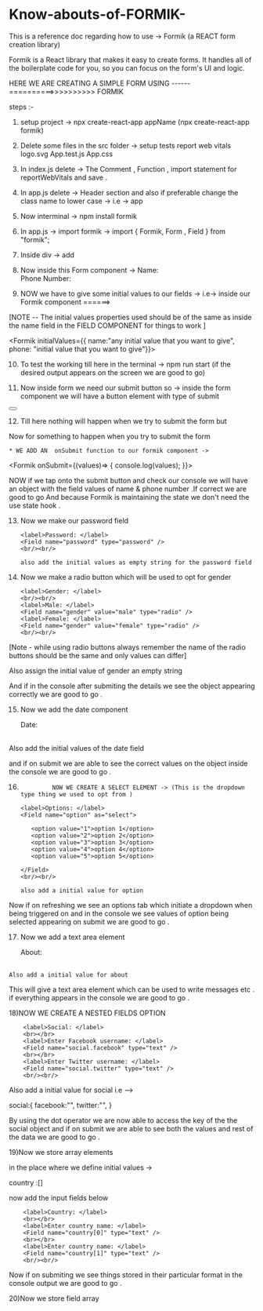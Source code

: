 # Know-abouts-of-FORMIK-
This is a reference doc regarding how to use  -> Formik (a REACT form creation library)

Formik is a React library that makes it easy to create forms. It handles all of the boilerplate code for you, so you can focus on the form's UI and logic.


HERE WE ARE CREATING A SIMPLE FORM USING ------==========>>>>>>>>>>     FORMIK


steps :-

1) setup project -> npx create-react-app appName
                    (npx create-react-app formik)


2) Delete some files in the src folder -> setup tests
                                          report web vitals 
                                          logo.svg
                                          App.test.js 
                                          App.css 


3) In index.js delete ->  The Comment , Function , import statement for reportWebVitals  and save .


4) In app.js delete ->   Header section and also if preferable change the class name to lower case ->  i.e -> app

5) Now interminal -> npm install formik

6) In app.js -> import formik -> import { Formik, Form , Field } from "formik";

7) Inside div -> add 
<Formik>    
 <Form>
         
 </Form>
</Formik>

8) Now inside this Form component -> 
                                          <label> Name: </label>
                                          <Field name="name" type="text" />
                                          <br/>
                                          <label> Phone Number: </label>
                                          <Field name="phone" type="number" />



9) NOW  we have to give some initial values to our fields  -> i.e-> inside our Formik component ======> 

[NOTE -- The initial values properties used should be of the same as inside the name field in the FIELD COMPONENT for things to work ]

 <Formik initialValues={{ name:"any initial value that you want to give", phone: "initial value that you want to give"}}>
 
 </Formik>


10) To test the working till here in the terminal -> npm run start 
    (if the desired output appears on the screen we are good to go)

11) Now inside form we need our submit button so ->  inside the form component we will have a button element with type of submit   

<Form>
<button type="submit"> </button>
</Form>     

12) Till here nothing will happen when we try to submit the form but 
  
   Now for something to happen when you try to submit the form 

    * WE ADD AN  onSubmit function to our formik component -> 

  <Formik onSubmit={(values)=> {
    console.log(values);
  }}>
  
  </Formik>


  NOW if we tap onto the submit button and check our console we will have an  object with the field values of 
  name & phone number .If correct we are good to go 
  And because Formik is maintaining the state we don't need the use state hook . 


13) Now we make our password field 

        <label>Password: </label>
        <Field name="password" type="password" />
        <br/><br/>

        also add the initial values as empty string for the password field 


14) Now we make a radio button which will be used to opt for gender         
     
        <label>Gender: </label>
        <br/><br/>
        <label>Male: </label>
        <Field name="gender" value="male" type="radio" />
        <label>Female: </label>
        <Field name="gender" value="female" type="radio" />
        <br/><br/>

[Note - while using radio buttons always remember the name of the radio buttons should be the same and only values can differ]

Also assign the initial value of gender an empty string 

And if in the console after submiting the details we see the object appearing correctly we are good to go .


15) Now we add the date component 

    <label>Date: </label>
    <Field name="date" type="date" />
    <br/><br/>


Also add the initial values of the date field 

and if on submit we are able to see the correct values on the object inside the console we are good to go .


16)              NOW WE CREATE A SELECT ELEMENT -> (This is the dropdown type thing we used to opt from )

        <label>Options: </label>
        <Field name="option" as="select">
        
           <option value="1">option 1</option>
           <option value="2">option 2</option>
           <option value="3">option 3</option>
           <option value="4">option 4</option>
           <option value="5">option 5</option>

        </Field>
        <br/><br/>

        also add a initial value for option 

 Now if on refreshing we see an options tab which initiate a dropdown when being triggered on and 
 in the console we see values of option being selected appearing on submit we are good to go .     


17)  Now we add a text area element 


        <label>About: </label>
        <Field name="about" as="textarea" />
        <br/><br/>

    Also add a initial value for about 

This will give a text area element which can be used to write messages etc . 
if everything appears in the console we are good to go .


18)NOW WE CREATE A NESTED FIELDS OPTION

        <label>Social: </label>
        <br></br>
        <label>Enter Facebook username: </label>
        <Field name="social.facebook" type="text" />
        <br></br>
        <label>Enter Twitter username: </label>
        <Field name="social.twitter" type="text" />
        <br/><br/>


Also add a initial value for social i.e  -->   

social:{
      facebook:"",
      twitter:"",
       }

By using the dot operator we are now able to access the key of the the social object
and if on submit we are able to see both the values and rest of the data we are good to go . 


19)Now we store array elements 

in the place where we define initial values -> 

country :[]


now add the input fields below 

        <label>Country: </label>
        <br></br>
        <label>Enter country name: </label>
        <Field name="country[0]" type="text" />
        <br></br>
        <label>Enter country name: </label>
        <Field name="country[1]" type="text" />
        <br/><br/>


Now if on submiting we see things stored in their particular format in the console output we are good to go . 


20)Now we store field array 




